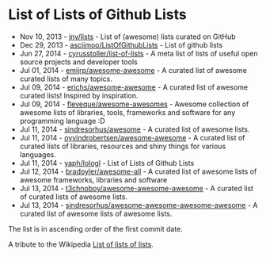 # List of Lists of Github Lists

* Nov 10, 2013 - [jnv/lists](https://github.com/jnv/lists) - List of (awesome) lists curated on GitHub
* Dec 29, 2013 - [asciimoo/ListOfGithubLists](https://github.com/asciimoo/ListOfGithubLists) - List of github lists
* Jun 27, 2014 - [cyrusstoller/list-of-lists](https://github.com/cyrusstoller/list-of-lists) - A meta list of lists of useful open source projects and developer tools
* Jul 01, 2014 - [emijrp/awesome-awesome](https://github.com/emijrp/awesome-awesome) - A curated list of awesome curated lists of many topics.
* Jul 09, 2014 - [erichs/awesome-awesome](https://github.com/erichs/awesome-awesome) - A curated list of awesome curated lists! Inspired by inspiration.
* Jul 09, 2014 - [fleveque/awesome-awesomes](https://github.com/fleveque/awesome-awesomes) - Awesome collection of awesome lists of libraries, tools, frameworks and software for any programming language :D
* Jul 11, 2014 - [sindresorhus/awesome](https://github.com/sindresorhus/awesome) - A curated list of awesome lists.
* Jul 11, 2014 - [oyvindrobertsen/awesome-awesome](https://github.com/oyvindrobertsen/awesome-awesome) - A curated list of curated lists of libraries, resources and shiny things for various languages.
* Jul 11, 2014 - [yaph/lologl](https://github.com/yaph/lologl) - List of Lists of Github Lists
* Jul 12, 2014 - [bradoyler/awesome-all](https://github.com/bradoyler/awesome-all) - A curated list of awesome lists of awesome frameworks, libraries and software
* Jul 13, 2014 - [t3chnoboy/awesome-awesome-awesome](https://github.com/t3chnoboy/awesome-awesome-awesome) - A curated list of curated lists of awesome lists.
* Jul 13, 2014 - [sindresorhus/awesome-awesome-awesome-awesome](https://github.com/sindresorhus/awesome-awesome-awesome-awesome) - A curated list of awesome lists of awesome lists.

The list is in ascending order of the first commit date.

A tribute to the Wikipedia [List of lists of lists](https://en.wikipedia.org/wiki/List_of_lists_of_lists).
